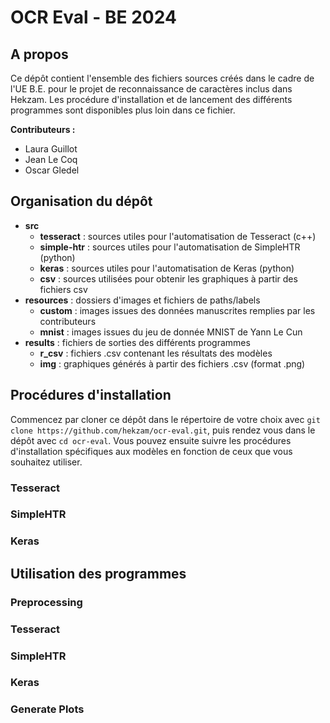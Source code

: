 # OCR Eval - BE 2024

## A propos

Ce dépôt contient l'ensemble des fichiers sources créés dans le cadre de l'UE B.E. pour le projet de reconnaissance de caractères inclus dans Hekzam. Les procédure d'installation et de lancement des différents programmes sont disponibles plus loin dans ce fichier.

**Contributeurs :**
- Laura Guillot
- Jean Le Coq
- Oscar Gledel

## Organisation du dépôt

- **src**
	- **tesseract** : sources utiles pour l'automatisation de Tesseract (c++)
	- **simple-htr** : sources utiles pour l'automatisation de SimpleHTR (python)
	- **keras** : sources utiles pour l'automatisation de Keras (python)
	- **csv** : sources utilisées pour obtenir les graphiques à partir des fichiers csv
- **resources** : dossiers d'images et fichiers de paths/labels
	- **custom** : images issues des données manuscrites remplies par les contributeurs
	- **mnist** : images issues du jeu de donnée MNIST de Yann Le Cun
- **results** : fichiers de sorties des différents programmes
	- **r_csv** : fichiers .csv contenant les résultats des modèles
	- **img** : graphiques générés à partir des fichiers .csv (format .png)

## Procédures d'installation

Commencez par cloner ce dépôt dans le répertoire de votre choix avec `git clone https://github.com/hekzam/ocr-eval.git`, puis rendez vous dans le dépôt avec `cd ocr-eval`. Vous pouvez ensuite suivre les procédures d'installation spécifiques aux modèles en fonction de ceux que vous souhaitez utiliser.

### Tesseract

### SimpleHTR

### Keras

## Utilisation des programmes

### Preprocessing

### Tesseract

### SimpleHTR

### Keras

### Generate Plots
